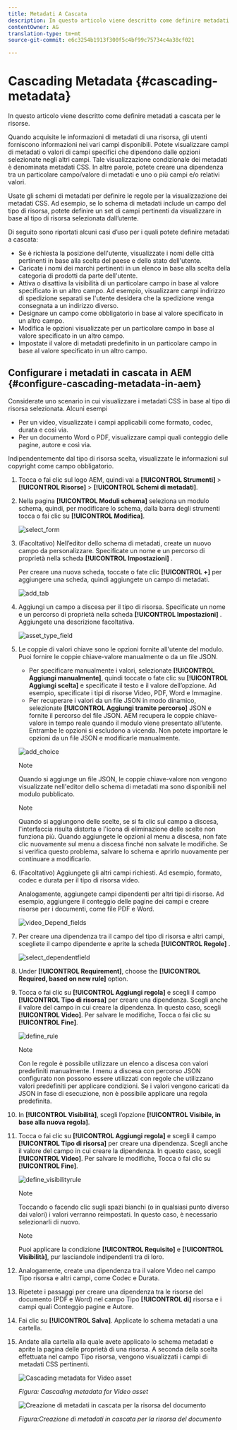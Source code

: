 ```yaml
---
title: Metadati A Cascata
description: In questo articolo viene descritto come definire metadati a cascata per le risorse.
contentOwner: AG
translation-type: tm+mt
source-git-commit: e6c3254b1913f300f5c4bf99c75734c4a38cf021

---
```



# Cascading Metadata {#cascading-metadata}

In questo articolo viene descritto come definire metadati a cascata per le risorse.

Quando acquisite le informazioni di metadati di una risorsa, gli utenti forniscono informazioni nei vari campi disponibili. Potete visualizzare campi di metadati o valori di campi specifici che dipendono dalle opzioni selezionate negli altri campi. Tale visualizzazione condizionale dei metadati è denominata metadati CSS. In altre parole, potete creare una dipendenza tra un particolare campo/valore di metadati e uno o più campi e/o relativi valori.

Usate gli schemi di metadati per definire le regole per la visualizzazione dei metadati CSS. Ad esempio, se lo schema di metadati include un campo del tipo di risorsa, potete definire un set di campi pertinenti da visualizzare in base al tipo di risorsa selezionata dall’utente.

Di seguito sono riportati alcuni casi d’uso per i quali potete definire metadati a cascata:

* Se è richiesta la posizione dell&#39;utente, visualizzate i nomi delle città pertinenti in base alla scelta del paese e dello stato dell&#39;utente.
* Caricate i nomi dei marchi pertinenti in un elenco in base alla scelta della categoria di prodotti da parte dell&#39;utente.
* Attiva o disattiva la visibilità di un particolare campo in base al valore specificato in un altro campo. Ad esempio, visualizzare campi indirizzo di spedizione separati se l&#39;utente desidera che la spedizione venga consegnata a un indirizzo diverso.
* Designare un campo come obbligatorio in base al valore specificato in un altro campo.
* Modifica le opzioni visualizzate per un particolare campo in base al valore specificato in un altro campo.
* Impostate il valore di metadati predefinito in un particolare campo in base al valore specificato in un altro campo.

## Configurare i metadati in cascata in AEM {#configure-cascading-metadata-in-aem}

Considerate uno scenario in cui visualizzare i metadati CSS in base al tipo di risorsa selezionata. Alcuni esempi

* Per un video, visualizzate i campi applicabili come formato, codec, durata e così via.
* Per un documento Word o PDF, visualizzare campi quali conteggio delle pagine, autore e così via.

Indipendentemente dal tipo di risorsa scelta, visualizzate le informazioni sul copyright come campo obbligatorio.

1. Tocca o fai clic sul logo AEM, quindi vai a **[!UICONTROL Strumenti]** > **[!UICONTROL Risorse]** > **[!UICONTROL Schemi di metadati]**.
1. Nella pagina **[!UICONTROL Moduli schema]** seleziona un modulo schema, quindi, per modificare lo schema, dalla barra degli strumenti tocca o fai clic su **[!UICONTROL Modifica]**.

   ![select_form](assets/select_form.png)

1. (Facoltativo) Nell’editor dello schema di metadati, create un nuovo campo da personalizzare. Specificate un nome e un percorso di proprietà nella scheda **[!UICONTROL Impostazioni]** .

   Per creare una nuova scheda, toccate o fate clic **[!UICONTROL +]** per aggiungere una scheda, quindi aggiungete un campo di metadati.

   ![add_tab](assets/add_tab.png)

1. Aggiungi un campo a discesa per il tipo di risorsa. Specificate un nome e un percorso di proprietà nella scheda **[!UICONTROL Impostazioni]** . Aggiungete una descrizione facoltativa.

   ![asset_type_field](assets/asset_type_field.png)

1. Le coppie di valori chiave sono le opzioni fornite all&#39;utente del modulo. Puoi fornire le coppie chiave-valore manualmente o da un file JSON.

   * Per specificare manualmente i valori, selezionate **[!UICONTROL Aggiungi manualmente]**, quindi toccate o fate clic su **[!UICONTROL Aggiungi scelta]** e specificate il testo e il valore dell’opzione. Ad esempio, specificate i tipi di risorse Video, PDF, Word e Immagine.
   * Per recuperare i valori da un file JSON in modo dinamico, selezionate **[!UICONTROL Aggiungi tramite percorso]** JSON e fornite il percorso del file JSON. AEM recupera le coppie chiave-valore in tempo reale quando il modulo viene presentato all’utente.
   Entrambe le opzioni si escludono a vicenda. Non potete importare le opzioni da un file JSON e modificarle manualmente.

   ![add_choice](assets/add_choice.png)

   >[!NOTE]
   >
   >Quando si aggiunge un file JSON, le coppie chiave-valore non vengono visualizzate nell&#39;editor dello schema di metadati ma sono disponibili nel modulo pubblicato.

   >[!NOTE]
   >
   >Quando si aggiungono delle scelte, se si fa clic sul campo a discesa, l&#39;interfaccia risulta distorta e l&#39;icona di eliminazione delle scelte non funziona più. Quando aggiungete le opzioni al menu a discesa, non fate clic nuovamente sul menu a discesa finché non salvate le modifiche. Se si verifica questo problema, salvare lo schema e aprirlo nuovamente per continuare a modificarlo.

1. (Facoltativo) Aggiungete gli altri campi richiesti. Ad esempio, formato, codec e durata per il tipo di risorsa video.

   Analogamente, aggiungete campi dipendenti per altri tipi di risorse. Ad esempio, aggiungere il conteggio delle pagine dei campi e creare risorse per i documenti, come file PDF e Word.

   ![video_Depend_fields](assets/video_dependent_fields.png)

1. Per creare una dipendenza tra il campo del tipo di risorsa e altri campi, scegliete il campo dipendente e aprite la scheda **[!UICONTROL Regole]** .

   ![select_dependentfield](assets/select_dependentfield.png)

1. Under **[!UICONTROL Requirement]**, choose the **[!UICONTROL Required, based on new rule]** option.
1. Tocca o fai clic su **[!UICONTROL Aggiungi regola]** e scegli il campo **[!UICONTROL Tipo di risorsa]** per creare una dipendenza. Scegli anche il valore del campo in cui creare la dipendenza. In questo caso, scegli **[!UICONTROL Video]**. Per salvare le modifiche, Tocca o fai clic su **[!UICONTROL Fine]**.

   ![define_rule](assets/define_rule.png)

   >[!NOTE]
   >
   >Con le regole è possibile utilizzare un elenco a discesa con valori predefiniti manualmente. I menu a discesa con percorso JSON configurato non possono essere utilizzati con regole che utilizzano valori predefiniti per applicare condizioni. Se i valori vengono caricati da JSON in fase di esecuzione, non è possibile applicare una regola predefinita.

1. In **[!UICONTROL Visibilità]**, scegli l’opzione **[!UICONTROL Visibile, in base alla nuova regola]**.

1. Tocca o fai clic su **[!UICONTROL Aggiungi regola]** e scegli il campo **[!UICONTROL Tipo di risorsa]** per creare una dipendenza. Scegli anche il valore del campo in cui creare la dipendenza. In questo caso, scegli **[!UICONTROL Video]**. Per salvare le modifiche, Tocca o fai clic su **[!UICONTROL Fine]**.

   ![define_visibilityrule](assets/define_visibilityrule.png)

   >[!NOTE]
   >
   >Toccando o facendo clic sugli spazi bianchi (o in qualsiasi punto diverso dai valori) i valori verranno reimpostati. In questo caso, è necessario selezionarli di nuovo.

   >[!NOTE]
   >
   >Puoi applicare la condizione **[!UICONTROL Requisito]** e **[!UICONTROL Visibilità]**, pur lasciandole indipendenti tra di loro.

1. Analogamente, create una dipendenza tra il valore Video nel campo Tipo risorsa e altri campi, come Codec e Durata.
1. Ripetete i passaggi per creare una dipendenza tra le risorse del documento (PDF e Word) nel campo Tipo **[!UICONTROL di]** risorsa e i campi quali Conteggio pagine e Autore.
1. Fai clic su **[!UICONTROL Salva]**. Applicate lo schema metadati a una cartella.

1. Andate alla cartella alla quale avete applicato lo schema metadati e aprite la pagina delle proprietà di una risorsa. A seconda della scelta effettuata nel campo Tipo risorsa, vengono visualizzati i campi di metadati CSS pertinenti.

   ![Cascading metadata for Video asset](assets/video_asset.png)

   *Figura: Cascading metadata for Video asset*

   ![Creazione di metadati in cascata per la risorsa del documento](assets/doc_type_fields.png)

   *Figura:Creazione di metadati in cascata per la risorsa del documento*
